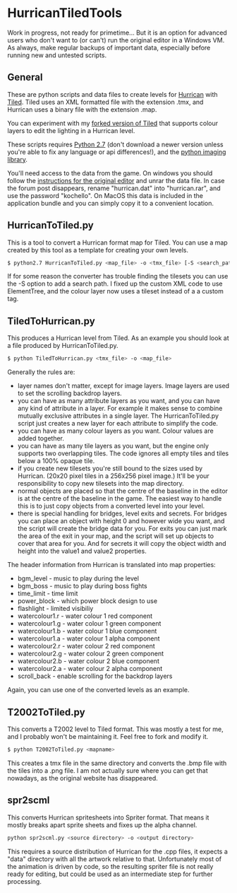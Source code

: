 # HurricanTiledTools
Work in progress, not ready for primetime... But it is an option for advanced users who don't want to (or can't) run the 
original editor in a Windows VM. As always, make regular backups of important data, especially before running new and untested
scripts.

## General

These are python scripts and data files to create levels for [Hurrican](http://turrican.gamevoice.de/hurrican_site/) with [Tiled](http://www.mapeditor.org/). Tiled uses an XML formatted file with the 
extension .tmx, and Hurrican uses a binary file with the extension .map.

You can experiment with my [forked version of Tiled](http://github.com/JensRestemeier/tiled) that supports colour layers to edit the lighting in a Hurrican level.

These scripts requires [Python 2.7](http://www.python.org/getit/releases/2.7/) (don't download a newer version unless you're able to fix any language or api differences!), and the [python imaging library](http://www.pythonware.com/products/pil/). 

You'll need access to the data from the game. On windows you should follow the [instructions for the original editor](http://www.turrican.gamevoice.de/hurrican_site/forum/showthread.php?id=265)
and unrar the data file. In case the forum post disappears, rename "hurrican.dat" into "hurrican.rar", and use the password "kochello". 
On MacOS this data is included in the application bundle and you can simply copy it to a convenient location.

## HurricanToTiled.py

This is a tool to convert a Hurrican format map for Tiled. You can use a map created by this tool as a template for creating your own levels.

```bash
$ python2.7 HurricanToTiled.py <map_file> -o <tmx_file> [-S <search_path_for_tiles>]
```

If for some reason the converter has trouble finding the tilesets you can use the -S option to add a search path. I fixed up the custom XML code to use ElementTree, and
the colour layer now uses a tileset instead of a a custom tag.

## TiledToHurrican.py

This produces a Hurrican level from Tiled. As an example you should look at a file produced by HurricanToTiled.py.

```bash
$ python TiledToHurrican.py <tmx_file> -o <map_file>
```

Generally the rules are:
- layer names don't matter, except for image layers. Image layers are used to set the scrolling backdrop layers.
- you can have as many attribute layers as you want, and you can have any kind of attribute in a layer. For example it makes sense to combine mutually exclusive attributes in a single layer. The HurricanToTiled.py script just creates a new layer for each attribute to simplify the code.
- you can have as many colour layers as you want. Colour values are added together.
- you can have as many tile layers as you want, but the engine only supports two overlapping tiles. The code ignores all empty tiles and tiles below a 100% opaque tile. 
- if you create new tilesets you're still bound to the sizes used by Hurrican. (20x20 pixel tiles in a 256x256 pixel image.) It'll be your responsibility to copy new tilesets into the map directory.
- normal objects are placed so that the centre of the baseline in the editor is at the centre of the baseline in the game. The easiest way to handle this is to just copy objects from a converted level into your level.
- there is special handling for bridges, level exits and secrets. For bridges you can place an object with height 0 and however wide you want, and the script will create the bridge data for you. For exits you can just mark the area of the exit in your map, and the script will set up objects to cover that area for you. And for secrets it will copy the object width and height into the value1 and value2 properties.

The header information from Hurrican is translated into map properties:
* bgm_level - music to play during the level
* bgm_boss - music to play during boss fights
* time_limit - time limit
* power_block - which power block design to use
* flashlight - limited visibiliy
* watercolour1.r - water colour 1 red component
* watercolour1.g - water colour 1 green component
* watercolour1.b - water colour 1 blue component
* watercolour1.a - water colour 1 alpha component
* watercolour2.r - water colour 2 red component
* watercolour2.g - water colour 2 green component
* watercolour2.b - water colour 2 blue component
* watercolour2.a - water colour 2 alpha component
* scroll_back - enable scrolling for the backdrop layers

Again, you can use one of the converted levels as an example.

## T2002ToTiled.py
This converts a T2002 level to Tiled format. This was mostly a test for me, and I probably won't be maintaining it. Feel free to fork and modify it.

```bash
$ python T2002ToTiled.py <mapname>
```

This creates a tmx file in the same directory and converts the .bmp file with the tiles into a .png file. I am not actually sure where you can get that nowadays, 
as the original website has disappeared.

## spr2scml
This converts Hurrican spritesheets into Spriter format. That means it mostly breaks apart sprite sheets and fixes up the alpha channel.

```bash
python spr2scml.py <source directory> -o <output directory>
```

This requires a source distribution of Hurrican for the .cpp files, it expects a "data" directory with all the artwork relative to that. Unfortunately most of the 
animation is driven by code, so the resulting spriter file is not really ready for editing, but could be used as an intermediate step for further processing.